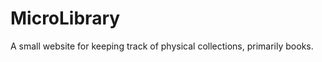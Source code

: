 MicroLibrary
============

A small website for keeping track of physical collections, primarily books.
